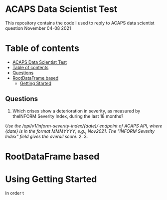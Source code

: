 ACAPS Data Scientist Test
=============

This repository contains the code I used to reply to ACAPS data scientist question November 04-08 2021

Table of contents
=================
  * [ACAPS Data Scientist Test](#ACAPS-Data-Scientist-Test)
  * [Table of contents](#table-of-contents)
  * [Questions](#questions)
  * [RootDataFrame based](#rootdataframe-based)
    * [Getting Started](#getting-started)
 

Questions
-
1. Which crises show a deterioration in severity, as measured by theINFORM Severity Index, during the last 18 months?
   
*Use the /api/v1/inform-severity-index/{date}/ endpoint of ACAPS API, where {date} is in the format MMMYYYY, e.g., Nov2021. The "INFORM Severity Index" field gives the overall score.*
2.
3.

RootDataFrame based
=============
Using 
Getting Started
============
In order t
